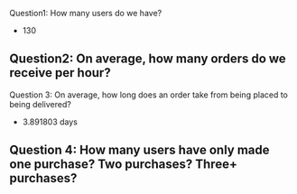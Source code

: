 Question1: How many users do we have?
- 130

Question2: On average, how many orders do we receive per hour?
- 



Question 3: On average, how long does an order take from being placed to being delivered?
- 3.891803 days

Question 4: How many users have only made one purchase? Two purchases? Three+ purchases?
- 
